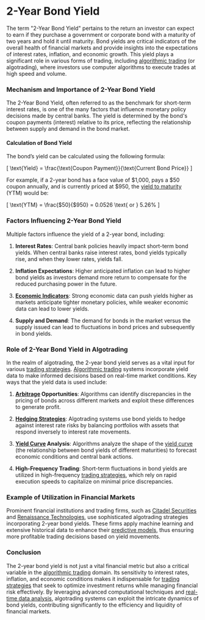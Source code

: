 # 2-Year Bond Yield

The term "2-Year Bond Yield" pertains to the return an investor can expect to earn if they purchase a government or corporate bond with a maturity of two years and hold it until maturity. Bond yields are critical indicators of the overall health of financial markets and provide insights into the expectations of interest rates, inflation, and economic growth. This yield plays a significant role in various forms of trading, including [algorithmic trading](../a/algorithmic_trading.md) (or algotrading), where investors use computer algorithms to execute trades at high speed and volume.

### Mechanism and Importance of 2-Year Bond Yield

The 2-Year Bond Yield, often referred to as the benchmark for short-term interest rates, is one of the many factors that influence monetary policy decisions made by central banks. The yield is determined by the bond's coupon payments (interest) relative to its price, reflecting the relationship between supply and demand in the bond market.

#### Calculation of Bond Yield

The bond’s yield can be calculated using the following formula:

\[ \text{Yield} = \frac{\text{Coupon Payment}}{\text{Current Bond Price}} \]

For example, if a 2-year bond has a face value of $1,000, pays a $50 coupon annually, and is currently priced at $950, the [yield to maturity](../y/yield_to_maturity.md) (YTM) would be:

\[ \text{YTM} = \frac{\$50}{\$950} = 0.0526 \text{ or } 5.26\% \]

### Factors Influencing 2-Year Bond Yield

Multiple factors influence the yield of a 2-year bond, including:

1. **Interest Rates**: Central bank policies heavily impact short-term bond yields. When central banks raise interest rates, bond yields typically rise, and when they lower rates, yields fall.

2. **Inflation Expectations**: Higher anticipated inflation can lead to higher bond yields as investors demand more return to compensate for the reduced purchasing power in the future.

3. **[Economic Indicators](../e/economic_indicators.md)**: Strong economic data can push yields higher as markets anticipate tighter monetary policies, while weaker economic data can lead to lower yields.

4. **Supply and Demand**: The demand for bonds in the market versus the supply issued can lead to fluctuations in bond prices and subsequently in bond yields.

### Role of 2-Year Bond Yield in Algotrading

In the realm of algotrading, the 2-year bond yield serves as a vital input for various [trading strategies](../t/trading_strategies.md). [Algorithmic trading](../a/algorithmic_trading.md) systems incorporate yield data to make informed decisions based on real-time market conditions. Key ways that the yield data is used include:

1. **[Arbitrage](../a/arbitrage.md) Opportunities**: Algorithms can identify discrepancies in the pricing of bonds across different markets and exploit these differences to generate profit.

2. **[Hedging Strategies](../h/hedging_strategies.md)**: Algotrading systems use bond yields to hedge against interest rate risks by balancing portfolios with assets that respond inversely to interest rate movements.

3. **[Yield Curve](../y/yield_curve.md) Analysis**: Algorithms analyze the shape of the [yield curve](../y/yield_curve.md) (the relationship between bond yields of different maturities) to forecast economic conditions and central bank actions.

4. **High-Frequency Trading**: Short-term fluctuations in bond yields are utilized in high-frequency [trading strategies](../t/trading_strategies.md), which rely on rapid execution speeds to capitalize on minimal price discrepancies.

### Example of Utilization in Financial Markets

Prominent financial institutions and trading firms, such as [Citadel Securities](https://www.citadelsecurities.com/) and [Renaissance Technologies](https://www.rentec.com/), use sophisticated algotrading strategies incorporating 2-year bond yields. These firms apply machine learning and extensive historical data to enhance their [predictive models](../p/predictive_models_in_trading.md), thus ensuring more profitable trading decisions based on yield movements.

### Conclusion

The 2-year bond yield is not just a vital financial metric but also a critical variable in the [algorithmic trading](../a/algorithmic_trading.md) domain. Its sensitivity to interest rates, inflation, and economic conditions makes it indispensable for [trading strategies](../t/trading_strategies.md) that seek to optimize investment returns while managing financial risk effectively. By leveraging advanced computational techniques and [real-time data analysis](../r/real-time_data_analysis.md), algotrading systems can exploit the intricate dynamics of bond yields, contributing significantly to the efficiency and liquidity of financial markets.